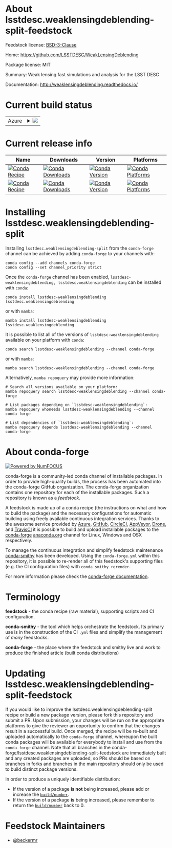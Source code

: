 About lsstdesc.weaklensingdeblending-split-feedstock
====================================================

Feedstock license: [BSD-3-Clause](https://github.com/conda-forge/lsstdesc.weaklensingdeblending-feedstock/blob/main/LICENSE.txt)

Home: https://github.com/LSSTDESC/WeakLensingDeblending

Package license: MIT

Summary: Weak lensing fast simulations and analysis for the LSST DESC

Documentation: http://weaklensingdeblending.readthedocs.io/

Current build status
====================


<table>
    
  <tr>
    <td>Azure</td>
    <td>
      <details>
        <summary>
          <a href="https://dev.azure.com/conda-forge/feedstock-builds/_build/latest?definitionId=8356&branchName=main">
            <img src="https://dev.azure.com/conda-forge/feedstock-builds/_apis/build/status/lsstdesc.weaklensingdeblending-feedstock?branchName=main">
          </a>
        </summary>
        <table>
          <thead><tr><th>Variant</th><th>Status</th></tr></thead>
          <tbody><tr>
              <td>linux_64_python3.10.____cpython</td>
              <td>
                <a href="https://dev.azure.com/conda-forge/feedstock-builds/_build/latest?definitionId=8356&branchName=main">
                  <img src="https://dev.azure.com/conda-forge/feedstock-builds/_apis/build/status/lsstdesc.weaklensingdeblending-feedstock?branchName=main&jobName=linux&configuration=linux%20linux_64_python3.10.____cpython" alt="variant">
                </a>
              </td>
            </tr><tr>
              <td>linux_64_python3.11.____cpython</td>
              <td>
                <a href="https://dev.azure.com/conda-forge/feedstock-builds/_build/latest?definitionId=8356&branchName=main">
                  <img src="https://dev.azure.com/conda-forge/feedstock-builds/_apis/build/status/lsstdesc.weaklensingdeblending-feedstock?branchName=main&jobName=linux&configuration=linux%20linux_64_python3.11.____cpython" alt="variant">
                </a>
              </td>
            </tr><tr>
              <td>linux_64_python3.12.____cpython</td>
              <td>
                <a href="https://dev.azure.com/conda-forge/feedstock-builds/_build/latest?definitionId=8356&branchName=main">
                  <img src="https://dev.azure.com/conda-forge/feedstock-builds/_apis/build/status/lsstdesc.weaklensingdeblending-feedstock?branchName=main&jobName=linux&configuration=linux%20linux_64_python3.12.____cpython" alt="variant">
                </a>
              </td>
            </tr><tr>
              <td>linux_64_python3.8.____cpython</td>
              <td>
                <a href="https://dev.azure.com/conda-forge/feedstock-builds/_build/latest?definitionId=8356&branchName=main">
                  <img src="https://dev.azure.com/conda-forge/feedstock-builds/_apis/build/status/lsstdesc.weaklensingdeblending-feedstock?branchName=main&jobName=linux&configuration=linux%20linux_64_python3.8.____cpython" alt="variant">
                </a>
              </td>
            </tr><tr>
              <td>linux_64_python3.9.____cpython</td>
              <td>
                <a href="https://dev.azure.com/conda-forge/feedstock-builds/_build/latest?definitionId=8356&branchName=main">
                  <img src="https://dev.azure.com/conda-forge/feedstock-builds/_apis/build/status/lsstdesc.weaklensingdeblending-feedstock?branchName=main&jobName=linux&configuration=linux%20linux_64_python3.9.____cpython" alt="variant">
                </a>
              </td>
            </tr><tr>
              <td>osx_64_python3.10.____cpython</td>
              <td>
                <a href="https://dev.azure.com/conda-forge/feedstock-builds/_build/latest?definitionId=8356&branchName=main">
                  <img src="https://dev.azure.com/conda-forge/feedstock-builds/_apis/build/status/lsstdesc.weaklensingdeblending-feedstock?branchName=main&jobName=osx&configuration=osx%20osx_64_python3.10.____cpython" alt="variant">
                </a>
              </td>
            </tr><tr>
              <td>osx_64_python3.11.____cpython</td>
              <td>
                <a href="https://dev.azure.com/conda-forge/feedstock-builds/_build/latest?definitionId=8356&branchName=main">
                  <img src="https://dev.azure.com/conda-forge/feedstock-builds/_apis/build/status/lsstdesc.weaklensingdeblending-feedstock?branchName=main&jobName=osx&configuration=osx%20osx_64_python3.11.____cpython" alt="variant">
                </a>
              </td>
            </tr><tr>
              <td>osx_64_python3.12.____cpython</td>
              <td>
                <a href="https://dev.azure.com/conda-forge/feedstock-builds/_build/latest?definitionId=8356&branchName=main">
                  <img src="https://dev.azure.com/conda-forge/feedstock-builds/_apis/build/status/lsstdesc.weaklensingdeblending-feedstock?branchName=main&jobName=osx&configuration=osx%20osx_64_python3.12.____cpython" alt="variant">
                </a>
              </td>
            </tr><tr>
              <td>osx_64_python3.8.____cpython</td>
              <td>
                <a href="https://dev.azure.com/conda-forge/feedstock-builds/_build/latest?definitionId=8356&branchName=main">
                  <img src="https://dev.azure.com/conda-forge/feedstock-builds/_apis/build/status/lsstdesc.weaklensingdeblending-feedstock?branchName=main&jobName=osx&configuration=osx%20osx_64_python3.8.____cpython" alt="variant">
                </a>
              </td>
            </tr><tr>
              <td>osx_64_python3.9.____cpython</td>
              <td>
                <a href="https://dev.azure.com/conda-forge/feedstock-builds/_build/latest?definitionId=8356&branchName=main">
                  <img src="https://dev.azure.com/conda-forge/feedstock-builds/_apis/build/status/lsstdesc.weaklensingdeblending-feedstock?branchName=main&jobName=osx&configuration=osx%20osx_64_python3.9.____cpython" alt="variant">
                </a>
              </td>
            </tr>
          </tbody>
        </table>
      </details>
    </td>
  </tr>
</table>

Current release info
====================

| Name | Downloads | Version | Platforms |
| --- | --- | --- | --- |
| [![Conda Recipe](https://img.shields.io/badge/recipe-lsstdesc--weaklensingdeblending-green.svg)](https://anaconda.org/conda-forge/lsstdesc-weaklensingdeblending) | [![Conda Downloads](https://img.shields.io/conda/dn/conda-forge/lsstdesc-weaklensingdeblending.svg)](https://anaconda.org/conda-forge/lsstdesc-weaklensingdeblending) | [![Conda Version](https://img.shields.io/conda/vn/conda-forge/lsstdesc-weaklensingdeblending.svg)](https://anaconda.org/conda-forge/lsstdesc-weaklensingdeblending) | [![Conda Platforms](https://img.shields.io/conda/pn/conda-forge/lsstdesc-weaklensingdeblending.svg)](https://anaconda.org/conda-forge/lsstdesc-weaklensingdeblending) |
| [![Conda Recipe](https://img.shields.io/badge/recipe-lsstdesc.weaklensingdeblending-green.svg)](https://anaconda.org/conda-forge/lsstdesc.weaklensingdeblending) | [![Conda Downloads](https://img.shields.io/conda/dn/conda-forge/lsstdesc.weaklensingdeblending.svg)](https://anaconda.org/conda-forge/lsstdesc.weaklensingdeblending) | [![Conda Version](https://img.shields.io/conda/vn/conda-forge/lsstdesc.weaklensingdeblending.svg)](https://anaconda.org/conda-forge/lsstdesc.weaklensingdeblending) | [![Conda Platforms](https://img.shields.io/conda/pn/conda-forge/lsstdesc.weaklensingdeblending.svg)](https://anaconda.org/conda-forge/lsstdesc.weaklensingdeblending) |

Installing lsstdesc.weaklensingdeblending-split
===============================================

Installing `lsstdesc.weaklensingdeblending-split` from the `conda-forge` channel can be achieved by adding `conda-forge` to your channels with:

```
conda config --add channels conda-forge
conda config --set channel_priority strict
```

Once the `conda-forge` channel has been enabled, `lsstdesc-weaklensingdeblending, lsstdesc.weaklensingdeblending` can be installed with `conda`:

```
conda install lsstdesc-weaklensingdeblending lsstdesc.weaklensingdeblending
```

or with `mamba`:

```
mamba install lsstdesc-weaklensingdeblending lsstdesc.weaklensingdeblending
```

It is possible to list all of the versions of `lsstdesc-weaklensingdeblending` available on your platform with `conda`:

```
conda search lsstdesc-weaklensingdeblending --channel conda-forge
```

or with `mamba`:

```
mamba search lsstdesc-weaklensingdeblending --channel conda-forge
```

Alternatively, `mamba repoquery` may provide more information:

```
# Search all versions available on your platform:
mamba repoquery search lsstdesc-weaklensingdeblending --channel conda-forge

# List packages depending on `lsstdesc-weaklensingdeblending`:
mamba repoquery whoneeds lsstdesc-weaklensingdeblending --channel conda-forge

# List dependencies of `lsstdesc-weaklensingdeblending`:
mamba repoquery depends lsstdesc-weaklensingdeblending --channel conda-forge
```


About conda-forge
=================

[![Powered by
NumFOCUS](https://img.shields.io/badge/powered%20by-NumFOCUS-orange.svg?style=flat&colorA=E1523D&colorB=007D8A)](https://numfocus.org)

conda-forge is a community-led conda channel of installable packages.
In order to provide high-quality builds, the process has been automated into the
conda-forge GitHub organization. The conda-forge organization contains one repository
for each of the installable packages. Such a repository is known as a *feedstock*.

A feedstock is made up of a conda recipe (the instructions on what and how to build
the package) and the necessary configurations for automatic building using freely
available continuous integration services. Thanks to the awesome service provided by
[Azure](https://azure.microsoft.com/en-us/services/devops/), [GitHub](https://github.com/),
[CircleCI](https://circleci.com/), [AppVeyor](https://www.appveyor.com/),
[Drone](https://cloud.drone.io/welcome), and [TravisCI](https://travis-ci.com/)
it is possible to build and upload installable packages to the
[conda-forge](https://anaconda.org/conda-forge) [anaconda.org](https://anaconda.org/)
channel for Linux, Windows and OSX respectively.

To manage the continuous integration and simplify feedstock maintenance
[conda-smithy](https://github.com/conda-forge/conda-smithy) has been developed.
Using the ``conda-forge.yml`` within this repository, it is possible to re-render all of
this feedstock's supporting files (e.g. the CI configuration files) with ``conda smithy rerender``.

For more information please check the [conda-forge documentation](https://conda-forge.org/docs/).

Terminology
===========

**feedstock** - the conda recipe (raw material), supporting scripts and CI configuration.

**conda-smithy** - the tool which helps orchestrate the feedstock.
                   Its primary use is in the construction of the CI ``.yml`` files
                   and simplify the management of *many* feedstocks.

**conda-forge** - the place where the feedstock and smithy live and work to
                  produce the finished article (built conda distributions)


Updating lsstdesc.weaklensingdeblending-split-feedstock
=======================================================

If you would like to improve the lsstdesc.weaklensingdeblending-split recipe or build a new
package version, please fork this repository and submit a PR. Upon submission,
your changes will be run on the appropriate platforms to give the reviewer an
opportunity to confirm that the changes result in a successful build. Once
merged, the recipe will be re-built and uploaded automatically to the
`conda-forge` channel, whereupon the built conda packages will be available for
everybody to install and use from the `conda-forge` channel.
Note that all branches in the conda-forge/lsstdesc.weaklensingdeblending-split-feedstock are
immediately built and any created packages are uploaded, so PRs should be based
on branches in forks and branches in the main repository should only be used to
build distinct package versions.

In order to produce a uniquely identifiable distribution:
 * If the version of a package **is not** being increased, please add or increase
   the [``build/number``](https://docs.conda.io/projects/conda-build/en/latest/resources/define-metadata.html#build-number-and-string).
 * If the version of a package **is** being increased, please remember to return
   the [``build/number``](https://docs.conda.io/projects/conda-build/en/latest/resources/define-metadata.html#build-number-and-string)
   back to 0.

Feedstock Maintainers
=====================

* [@beckermr](https://github.com/beckermr/)

